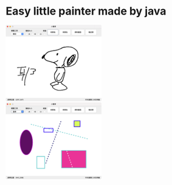 # Easy little painter made by java

<div>
    <img src="demo1.png" style="width:50%">
    <img src="demo2.png" style="width:50%">
</div>